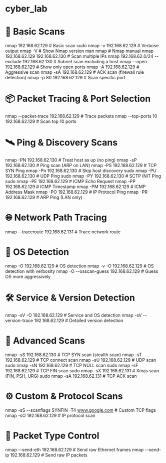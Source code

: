 # cyber_lab
# 🧾 Basic Scans
nmap 192.168.62.129                        # Basic scan
sudo nmap -v 192.168.62.129                # Verbose output
nmap -V                                    # Show Nmap version
man nmap                                   # Nmap manual
nmap 192.168.62.129 192.168.62.130         # Scan multiple IPs
nmap 192.168.62.0/24 --exclude 192.168.62.130   # Subnet scan excluding a host
nmap --open 192.168.62.129                 # Show only open ports
nmap -A 192.168.62.129                     # Aggressive scan
nmap -sA 192.168.62.129                    # ACK scan (firewall rule detection)
nmap -p 80 192.168.62.129                  # Scan specific port

# 📦 Packet Tracing & Port Selection
nmap --packet-trace 192.168.62.129         # Trace packets
nmap --top-ports 10 192.168.62.129         # Scan top 10 ports

# 🛰️ Ping & Discovery Scans
nmap -PN 192.168.62.130                    # Treat host as up (no ping)
nmap -sP 192.168.62.130                    # Ping scan (ARP on LAN)
nmap -PS 192.168.62.129                    # TCP SYN Ping
nmap -Pn 192.168.62.130                    # Skip host discovery
sudo nmap -PU 192.168.62.130               # UDP Ping
sudo nmap -PY 192.168.62.130               # SCTP INIT Ping
sudo nmap -PE 192.168.62.129               # ICMP Echo Request
nmap -PP 192.168.62.129                    # ICMP Timestamp
nmap -PM 192.168.62.129                    # ICMP Address Mask
nmap -PO 192.168.62.129                    # IP Protocol Ping
nmap -PR 192.168.62.129                    # ARP Ping (LAN only)

# 🌐 Network Path Tracing
nmap --traceroute 192.168.62.131           # Trace network route

# 🧠 OS Detection
nmap -O 192.168.62.129                     # OS detection
nmap -v -O 192.168.62.129                  # OS detection with verbosity
nmap -O --osscan-guess 192.168.62.129      # Guess OS more aggressively

# 🛠️ Service & Version Detection
nmap -sV -O 192.168.62.129                 # Service and OS detection
nmap -sV --version-trace 192.168.62.129    # Detailed version detection

# 🧪 Advanced Scans
nmap -sS 192.168.62.130                    # TCP SYN scan (stealth scan)
nmap -sT 192.168.62.129                    # TCP connect scan
nmap -sU 192.168.62.129                    # UDP scan
sudo nmap -sN 192.168.62.129               # TCP NULL scan
sudo nmap -sF 192.168.62.129               # TCP FIN scan
sudo nmap -sX 192.168.62.131               # Xmas scan (FIN, PSH, URG)
sudo nmap -sA 192.168.62.131               # TCP ACK scan

# ⚙️ Custom & Protocol Scans
nmap -sS --scanflags SYNFIN -T4 www.google.com  # Custom TCP flags
nmap -sO 192.168.62.129                         # IP protocol scan

# 🧃 Packet Type Control
nmap --send-eth 192.168.62.129                 # Send raw Ethernet frames
nmap --send-ip 192.168.62.129                  # Send raw IP packets
